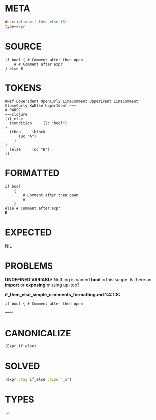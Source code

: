 # META
~~~ini
description=if_then_else (5)
type=expr
~~~
# SOURCE
~~~roc
if bool { # Comment after then open
	A # Comment after expr
} else B
~~~
# TOKENS
~~~text
KwIf LowerIdent OpenCurly LineComment UpperIdent LineComment CloseCurly KwElse UpperIdent ~~~
# PARSE
~~~clojure
(if_else
  (condition     (lc "bool")
)
  (then     (block
      (uc "A")
    )
)
  (else     (uc "B")
))
~~~
# FORMATTED
~~~roc
if bool
	{
		# Comment after then open
		A
	}
else # Comment after expr
B
~~~
# EXPECTED
NIL
# PROBLEMS
**UNDEFINED VARIABLE**
Nothing is named **bool** in this scope.
Is there an **import** or **exposing** missing up-top?

**if_then_else_simple_comments_formatting.md:1:4:1:8:**
```roc
if bool { # Comment after then open
```
   ^^^^


# CANONICALIZE
~~~clojure
(Expr.if_else)
~~~
# SOLVED
~~~clojure
(expr :tag if_else :type "_a")
~~~
# TYPES
~~~roc
_a
~~~
